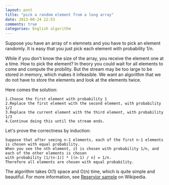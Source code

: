 ```yaml
---
layout: post
title: "pick a random element from a long array"
date: 2013-08-24 22:53
comments: true
categories: English algorithm 
---
```

Suppose you have an array of n elemnets and you have to pick an element randomly. It is easy that you just pick each element with probability 1/n.

While if you don't know the size of the array, you receive the element one at a time. How to pick the element? In theory you could wait for all elements to come and compute the probility. But the stream may be too large to be stored in memory, which makes it infeasible. We want an algorithm that we do not have to store the elements and look at the elements twice.

Here comes the solution:

    1.Choose the first element with probability 1
	2.Replace the first element with the second element, with probability 1/2
	3.Replace the current element with the third element, with probability 1/3
	4.Continue doing this until the stream ends.


Let's prove the correctness by induction:

	Suppose that after seeing n-1 elements, each of the first n-1 elements is chosen with equal probability.  
	When you see the nth element, it is chosen with probability 1/n, and each of the other elements is chosen
	with probability [1/(n-1)] * [(n-1) / n] = 1/n. 
	Therefore all elements are chosen with equal probability.

The algorithm takes O(1) space and O(n) time, which is quite simple and beautiful. 
For more information, see [Reservior sample](http://en.wikipedia.org/wiki/Reservoir_sampling) on Wikipedia.
